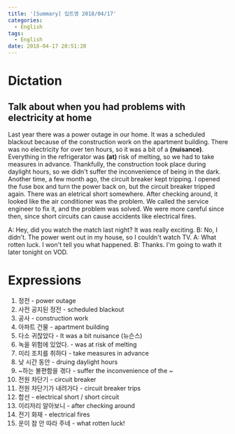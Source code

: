 ```yaml
---
title: '[Summary] 입트영 2018/04/17'
categories:
  - English
tags:
  - English
date: 2018-04-17 20:51:20
---
```


# Dictation
## Talk about when you had problems with electricity at home

Last year there was a power outage in our home. It was a scheduled blackout because of the construction work on the apartment building. There was no electricity for over ten hours, so it was a bit of a **(nuisance)**. Everything in the refrigerator was **(at)** risk of melting, so we had to take measures in advance. Thankfully, the construction took place during daylight hours, so we didn't suffer the inconvenience of being in the dark. Another time, a few month ago, the circuit breaker kept tripping. I opened the fuse box and turn the power back on, but the circuit breaker tripped again. There was an eletrical short somewhere. After checking around, it looked like the air conditioner was the problem. We called the service engineer to fix it, and the problem was solved. We were more careful since then, since short circuits can cause accidents like electrical fires.

A: Hey, did you watch the match last night? It was really exciting.
B: No, I didn't. The power went out in my house, so I couldn't watch TV.
A: What rotten luck. I won't tell you what happened.
B: Thanks. I'm going to wath it later tonight on VOD.

# Expressions
1. 정전 - power outage
1. 사전 공지된 정전 - scheduled blackout
1. 공사 - construction work
1. 아파트 건물 - apartment building
1. 다소 귀찮았다 - It was a bit nuisance (뉴슨스)
1. 녹을 위험에 있었다. - was at risk of melting
1. 미리 조치를 취하다 - take measures in advance
1. 낮 시간 동안 - druing daylight hours
1. ~하는 불편함을 겪다 - suffer the inconvenience of the ~
1. 전원 차단기 - circuit breaker
1. 전원 차단기가 내려가다 - circuit breaker trips
1. 합선 - electrical short / short circuit
1. 이리저리 알아보니 - after checking around
1. 전기 화재 - electrical fires
1. 운이 참 안 따라 주네 - what rotten luck!


